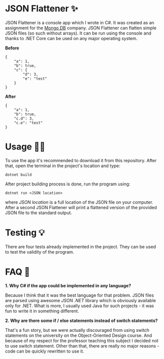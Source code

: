 # JSON Flattener ✨

JSON Flattener is a console app which I wrote in C#. It was created as an assignment for the [Mongo DB](https://www.mongodb.com) company. JSON Flattener can flatten simple JSON files 
(so such without arrays). It can be run using the console and thanks to .NET Core can be used on any major operating system.

**Before**
```
{
    "a": 1,
    "b": true,
    "c": {
        "d": 3,
        "e": "test"
    }
}
```

**After**
```
{
    "a": 1,
    "b": true,
    "c.d": 3,
    "c.e": "test"
}
```

# Usage 👨‍💻

To use the app it's recommended to download it from this repository. After that, open the terminal in the project's location and type:
```
dotnet build
```
After project building process is done, run the program using:
```
dotnet run <JSON location>
```
where *JSON location* is a full location of the JSON file on your computer. After a second JSON Flattener will print a flattened version of the provided JSON file
to the standard output. 

# Testing 💡

There are four tests already implemented in the project. They can be used to test the validity of the program.

# FAQ 🤔

**1. Why C# if the app could be implemented in any language?**

Because I think that it was the best language for that problem. JSON files are parsed using awesome *JSON .NET* library which is obviously available only for
.NET. What is more, I usually used Java for such projects - it was fun to write it in something different. 

**2. Why are there some if / else statements instead of switch statements?**

That's a fun story, but we were actually discouraged from using switch statements on the university on the Object-Oriented Design course. And because of my
respect for the professor teaching this subject I decided not to use switch statement. Other than that, there are really no major reasons - code can be quickly
rewritten to use it.
